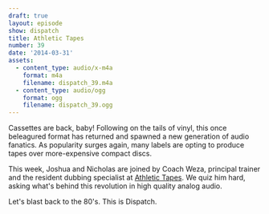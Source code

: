 ```yaml
---
draft: true
layout: episode
show: dispatch
title: Athletic Tapes
number: 39
date: '2014-03-31'
assets:
  - content_type: audio/x-m4a
    format: m4a
    filename: dispatch_39.m4a
  - content_type: audio/ogg
    format: ogg
    filename: dispatch_39.ogg
---
```

Cassettes are back, baby! Following on the tails of vinyl, this once beleagured format has returned and spawned a new generation of audio fanatics. As popularity surges again, many labels are opting to produce tapes over more-expensive compact discs.

This week, Joshua and Nicholas are joined by Coach Weza, principal trainer and the resident dubbing specialist at [Athletic Tapes](http://athletictapes.bandcamp.com). We quiz him hard, asking what's behind this revolution in high quality analog audio.

Let's blast back to the 80's. This is Dispatch.
